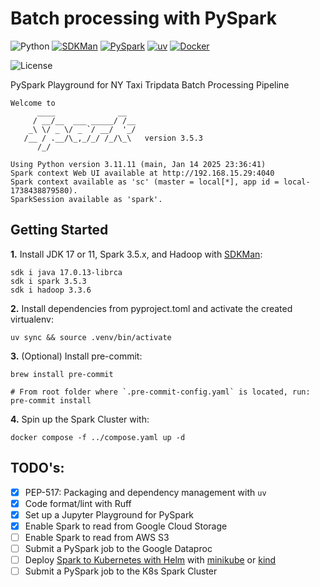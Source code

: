 # Batch processing with PySpark

![Python](https://img.shields.io/badge/Python-3.11-4B8BBE.svg?style=flat&logo=python&logoColor=FFD43B&labelColor=306998)
[![SDKMan](https://img.shields.io/badge/SDKMan-1076C6?style=flat&logo=openjdk&logoColor=FFFFFF&labelColor=1076C6)](https://sdkman.io/)
[![PySpark](https://img.shields.io/badge/PySpark-3.5-262A38?style=flat-square&logo=apachespark&logoColor=E36B22&labelColor=262A38)](https://spark.apache.org/docs/latest/api/python/user_guide)
[![uv](https://img.shields.io/badge/astral/uv-261230?style=flat&logo=uv&logoColor=DE5FE9&labelColor=261230)](https://docs.astral.sh/uv/getting-started/installation/)
[![Docker](https://img.shields.io/badge/Docker-329DEE?style=flat&logo=docker&logoColor=white&labelColor=329DEE)](https://docs.docker.com/get-docker/)

![License](https://img.shields.io/badge/license-CC--BY--SA--4.0-31393F?style=flat&logo=creativecommons&logoColor=black&labelColor=white)

PySpark Playground for NY Taxi Tripdata Batch Processing Pipeline

```
Welcome to
      ____              __
     / __/__  ___ _____/ /__
    _\ \/ _ \/ _ `/ __/  '_/
   /__ / .__/\_,_/_/ /_/\_\   version 3.5.3
      /_/

Using Python version 3.11.11 (main, Jan 14 2025 23:36:41)
Spark context Web UI available at http://192.168.15.29:4040
Spark context available as 'sc' (master = local[*], app id = local-1738438879580).
SparkSession available as 'spark'.
```


## Getting Started

**1.** Install JDK 17 or 11, Spark 3.5.x, and Hadoop with [SDKMan](https://sdkman.io/):
```shell
sdk i java 17.0.13-librca
sdk i spark 3.5.3
sdk i hadoop 3.3.6
```

**2.** Install dependencies from pyproject.toml and activate the created virtualenv:
```shell
uv sync && source .venv/bin/activate
```

**3.** (Optional) Install pre-commit:
```shell
brew install pre-commit

# From root folder where `.pre-commit-config.yaml` is located, run:
pre-commit install
```

**4.** Spin up the Spark Cluster with:
```shell
docker compose -f ../compose.yaml up -d
```

## TODO's:
- [x] PEP-517: Packaging and dependency management with `uv`
- [x] Code format/lint with Ruff
- [X] Set up a Jupyter Playground for PySpark
- [X] Enable Spark to read from Google Cloud Storage
- [ ] Enable Spark to read from AWS S3
- [ ] Submit a PySpark job to the Google Dataproc
- [ ] Deploy [Spark to Kubernetes with Helm](https://github.com/GoogleCloudPlatform/spark-on-k8s-operator) with [minikube](https://minikube.sigs.k8s.io/docs/start/) or [kind](https://kind.sigs.k8s.io/)
- [ ] Submit a PySpark job to the K8s Spark Cluster
